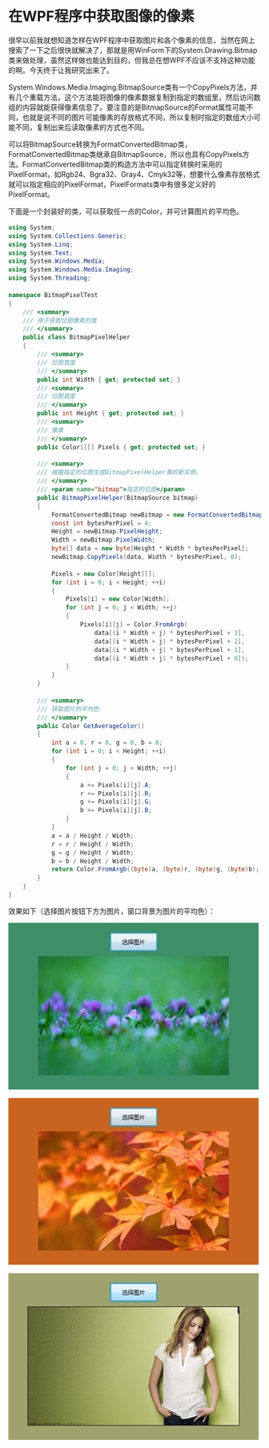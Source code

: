 # 在WPF程序中获取图像的像素

很早以前我就想知道怎样在WPF程序中获取图片和各个像素的信息，当然在网上搜索了一下之后很快就解决了，那就是用WinForm下的System.Drawing.Bitmap类来做处理，虽然这样做也能达到目的，但我总在想WPF不应该不支持这种功能的啊。今天终于让我研究出来了。

System.Windows.Media.Imaging.BitmapSource类有一个CopyPixels方法，并有几个重载方法，这个方法能将图像的像素数据复制到指定的数组里，然后访问数组的内容就能获得像素信息了。要注意的是BitmapSource的Format属性可能不同，也就是说不同的图片可能像素的存放格式不同，所以复制时指定的数组大小可能不同，复制出来后读取像素的方式也不同。

可以将BitmapSource转换为FormatConvertedBitmap类，FormatConvertedBitmap类继承自BitmapSource，所以也具有CopyPixels方法。FormatConvertedBitmap类的构造方法中可以指定转换时采用的PixelFormat，如Rgb24、Bgra32、Gray4、Cmyk32等，想要什么像素存放格式就可以指定相应的PixelFormat，PixelFormats类中有很多定义好的PixelFormat。

下面是一个封装好的类，可以获取任一点的Color，并可计算图片的平均色。

```csharp
using System;
using System.Collections.Generic;
using System.Linq;
using System.Text;
using System.Windows.Media;
using System.Windows.Media.Imaging;
using System.Threading;

namespace BitmapPixelTest
{
	/// <summary>
	/// 用于获取位图像素的类
	/// </summary>
	public class BitmapPixelHelper
	{
		/// <summary>
		/// 位图宽度
		/// </summary>
		public int Width { get; protected set; }
		/// <summary>
		/// 位图高度
		/// </summary>
		public int Height { get; protected set; }
		/// <summary>
		/// 像素
		/// </summary>
		public Color[][] Pixels { get; protected set; }

		/// <summary>
		/// 根据指定的位图生成BitmapPixelHelper类的新实例。
		/// </summary>
		/// <param name="bitmap">指定的位图</param>
		public BitmapPixelHelper(BitmapSource bitmap)
		{
			FormatConvertedBitmap newBitmap = new FormatConvertedBitmap(bitmap, PixelFormats.Bgra32, BitmapPalettes.WebPaletteTransparent, 0);
			const int bytesPerPixel = 4;
			Height = newBitmap.PixelHeight;
			Width = newBitmap.PixelWidth;
			byte[] data = new byte[Height * Width * bytesPerPixel];
			newBitmap.CopyPixels(data, Width * bytesPerPixel, 0);

			Pixels = new Color[Height][];
			for (int i = 0; i < Height; ++i)
			{
				Pixels[i] = new Color[Width];
				for (int j = 0; j < Width; ++j)
				{
					Pixels[i][j] = Color.FromArgb(
						data[(i * Width + j) * bytesPerPixel + 3],
						data[(i * Width + j) * bytesPerPixel + 2],
						data[(i * Width + j) * bytesPerPixel + 1],
						data[(i * Width + j) * bytesPerPixel + 0]);
				}
			}
		}

		/// <summary>
		/// 获取图片的平均色
		/// </summary>
		public Color GetAverageColor()
		{
			int a = 0, r = 0, g = 0, b = 0;
			for (int i = 0; i < Height; ++i)
			{
				for (int j = 0; j < Width; ++j)
				{
					a += Pixels[i][j].A;
					r += Pixels[i][j].R;
					g += Pixels[i][j].G;
					b += Pixels[i][j].B;
				}
			}
			a = a / Height / Width;
			r = r / Height / Width;
			g = g / Height / Width;
			b = b / Height / Width;
			return Color.FromArgb((byte)a, (byte)r, (byte)g, (byte)b);
		}
	}
}
```

效果如下（选择图片按钮下方为图片，窗口背景为图片的平均色）：

[<img style="background-image: none; border-bottom: 0px; border-left: 0px; padding-left: 0px; padding-right: 0px; display: inline; border-top: 0px; border-right: 0px; padding-top: 0px" title="image38" border="0" alt="image38" src="/attachment/up/blog/images/60e1c5ea7974_134B9/image38_thumb.jpg" width="500" height="333">](/attachment/up/blog/images/60e1c5ea7974_134B9/image38.jpg)

[<img style="background-image: none; border-bottom: 0px; border-left: 0px; padding-left: 0px; padding-right: 0px; display: inline; border-top: 0px; border-right: 0px; padding-top: 0px" title="image39" border="0" alt="image39" src="/attachment/up/blog/images/60e1c5ea7974_134B9/image39_thumb.jpg" width="500" height="333">](/attachment/up/blog/images/60e1c5ea7974_134B9/image39.jpg)

[<img style="background-image: none; border-bottom: 0px; border-left: 0px; padding-left: 0px; padding-right: 0px; display: inline; border-top: 0px; border-right: 0px; padding-top: 0px" title="image40" border="0" alt="image40" src="/attachment/up/blog/images/60e1c5ea7974_134B9/image40_thumb.jpg" width="500" height="333">](/attachment/up/blog/images/60e1c5ea7974_134B9/image40.jpg)
